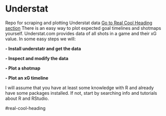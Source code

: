 # Understat
Repo for scraping and plotting Understat data
[Go to Real Cool Heading section](#real-cool-heading)
There is an easy way to plot expected goal timelines and shotmaps yourself. Understat.com provides data of all shots in a game and their xG value. In some easy steps we will:

**- Install understatr and get the data**

**- Inspect and modify the data**

**- Plot a shotmap**

**- Plot an xG timeline**

I will assume that you have at least some knowledge with R and already have some packages installed. If not, start by searching info and tutorials about R and RStudio. 

#real-cool-heading
